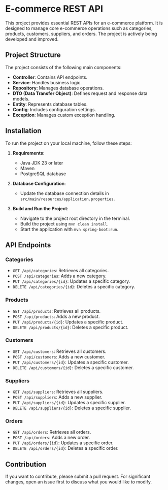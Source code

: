 # E-commerce REST API

This project provides essential REST APIs for an e-commerce platform. It is designed to manage core e-commerce operations such as categories, products, customers, suppliers, and orders. The project is actively being developed and improved.

## Project Structure

The project consists of the following main components:

- **Controller**: Contains API endpoints.
- **Service**: Handles business logic.
- **Repository**: Manages database operations.
- **DTO (Data Transfer Object)**: Defines request and response data models.
- **Entity**: Represents database tables.
- **Config**: Includes configuration settings.
- **Exception**: Manages custom exception handling.

## Installation

To run the project on your local machine, follow these steps:

1. **Requirements**:
    - Java JDK 23 or later
    - Maven
    - PostgreSQL database

2. **Database Configuration**:
    - Update the database connection details in `src/main/resources/application.properties`.

3. **Build and Run the Project**:
    - Navigate to the project root directory in the terminal.
    - Build the project using `mvn clean install`.
    - Start the application with `mvn spring-boot:run`.

## API Endpoints

### Categories
- `GET /api/categories`: Retrieves all categories.
- `POST /api/categories`: Adds a new category.
- `PUT /api/categories/{id}`: Updates a specific category.
- `DELETE /api/categories/{id}`: Deletes a specific category.

### Products
- `GET /api/products`: Retrieves all products.
- `POST /api/products`: Adds a new product.
- `PUT /api/products/{id}`: Updates a specific product.
- `DELETE /api/products/{id}`: Deletes a specific product.

### Customers
- `GET /api/customers`: Retrieves all customers.
- `POST /api/customers`: Adds a new customer.
- `PUT /api/customers/{id}`: Updates a specific customer.
- `DELETE /api/customers/{id}`: Deletes a specific customer.

### Suppliers
- `GET /api/suppliers`: Retrieves all suppliers.
- `POST /api/suppliers`: Adds a new supplier.
- `PUT /api/suppliers/{id}`: Updates a specific supplier.
- `DELETE /api/suppliers/{id}`: Deletes a specific supplier.

### Orders
- `GET /api/orders`: Retrieves all orders.
- `POST /api/orders`: Adds a new order.
- `PUT /api/orders/{id}`: Updates a specific order.
- `DELETE /api/orders/{id}`: Deletes a specific order.

## Contribution

If you want to contribute, please submit a pull request. For significant changes, open an issue first to discuss what you would like to modify.